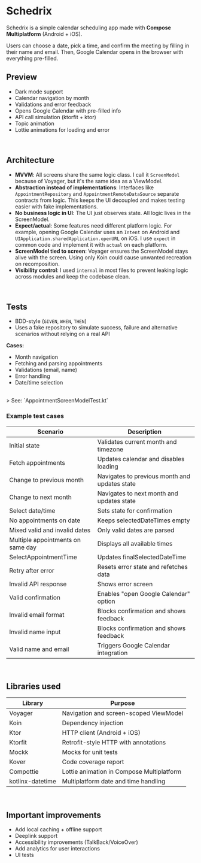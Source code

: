 # Schedrix

Schedrix is a simple calendar scheduling app made with **Compose Multiplatform** (Android + iOS).

Users can choose a date, pick a time, and confirm the meeting by filling in their name and email. Then, Google Calendar opens in the browser with everything pre-filled.


## Preview

- Dark mode support  
- Calendar navigation by month  
- Validations and error feedback  
- Opens Google Calendar with pre-filled info  
- API call simulation (ktorfit + ktor)  
- Topic animation  
- Lottie animations for loading and error

<br>

## Architecture

- **MVVM**: All screens share the same logic class. I call it `ScreenModel` because of Voyager, but it's the same idea as a ViewModel.  
- **Abstraction instead of implementations**: Interfaces like `AppointmentRepository` and `AppointmentRemoteDataSource` separate contracts from logic. This keeps the UI decoupled and makes testing easier with fake implementations.  
- **No business logic in UI**: The UI just observes state. All logic lives in the ScreenModel.  
- **Expect/actual**: Some features need different platform logic. For example, opening Google Calendar uses an `Intent` on Android and `UIApplication.sharedApplication.openURL` on iOS. I use `expect` in common code and implement it with `actual` on each platform.  
- **ScreenModel tied to screen**: Voyager ensures the ScreenModel stays alive with the screen. Using only Koin could cause unwanted recreation on recomposition.  
- **Visibility control**: I used `internal` in most files to prevent leaking logic across modules and keep the codebase clean.  

<br>

## Tests

- BDD-style (`GIVEN`, `WHEN`, `THEN`)  
- Uses a fake repository to simulate success, failure and alternative scenarios without relying on a real API  

**Cases:**

- Month navigation  
- Fetching and parsing appointments  
- Validations (email, name)  
- Error handling  
- Date/time selection  

<br>
> See: `AppointmentScreenModelTest.kt`
<br>

### Example test cases

| Scenario                          | Description                                   |
| --------------------------------- | --------------------------------------------- |
| Initial state                     | Validates current month and timezone          |
| Fetch appointments                | Updates calendar and disables loading         |
| Change to previous month          | Navigates to previous month and updates state |
| Change to next month              | Navigates to next month and updates state     |
| Select date/time                  | Sets state for confirmation                   |
| No appointments on date           | Keeps selectedDateTimes empty                 |
| Mixed valid and invalid dates     | Only valid dates are parsed                   |
| Multiple appointments on same day | Displays all available times                  |
| SelectAppointmentTime             | Updates finalSelectedDateTime                 |
| Retry after error                 | Resets error state and refetches data         |
| Invalid API response              | Shows error screen                            |
| Valid confirmation                | Enables "open Google Calendar" option         |
| Invalid email format              | Blocks confirmation and shows feedback        |
| Invalid name input                | Blocks confirmation and shows feedback        |
| Valid name and email              | Triggers Google Calendar integration          |

<br>

## Libraries used

| Library          | Purpose                                   |
| ---------------- | ----------------------------------------- |
| Voyager          | Navigation and screen-scoped ViewModel    |
| Koin             | Dependency injection                      |
| Ktor             | HTTP client (Android + iOS)               |
| Ktorfit          | Retrofit-style HTTP with annotations      |
| Mockk            | Mocks for unit tests                      |
| Kover            | Code coverage report                      |
| Compottie        | Lottie animation in Compose Multiplatform |
| kotlinx-datetime | Multiplatform date and time handling      |

<br>

## Important improvements

- Add local caching + offline support
- Deeplink support  
- Accessibility improvements (TalkBack/VoiceOver)  
- Add analytics for user interactions  
- UI tests
